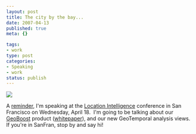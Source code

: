 ```yaml
--- 
layout: post
title: The city by the bay...
date: 2007-04-13
published: true
meta: {}

tags: 
- work
type: post
categories: 
- Speaking
- work
status: publish
---
```



![](http://media.eick.us/2011/05/419374316_f052fd8ecc_o.png) 

 

A [reminder](http://blog.andyeick.com/CategoryView,category,Speaking.aspx), I'm speaking at the [Location Intelligence](http://www.locationintelligence.net/) conference in San Francisco on Wednesday, April 18.  I'm going to be talking about our [GeoBoost](http://www.sss-research.com/geoboost.aspx) product ([whitepaper](http://blog.andyeick.com/2007/01/09/GeoBoosttrade+An+AJAX+Web+20+Collaborative+Geospatial+Visualization+Framework.aspx)), and our new GeoTemporal analysis views.  If you're in SanFran, stop by and say hi!

